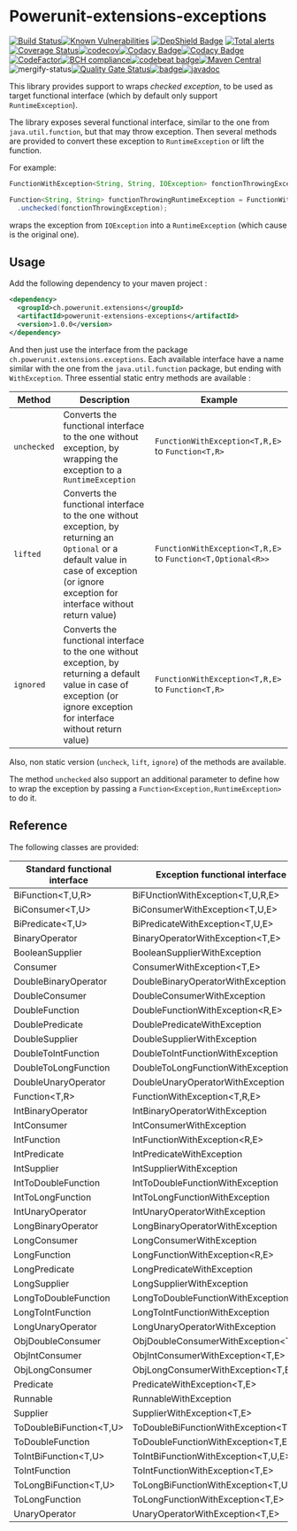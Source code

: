 # Powerunit-extensions-exceptions

[![Build Status](https://travis-ci.com/powerunit/powerunit-extensions-exceptions.svg?branch=master)](https://travis-ci.com/powerunit/powerunit-extensions-exceptions)[![Known Vulnerabilities](https://snyk.io/test/github/powerunit/powerunit-extensions-exceptions/badge.svg?targetFile=pom.xml)](https://snyk.io/test/github/powerunit/powerunit-extensions-exceptions?targetFile=pom.xml) [![DepShield Badge](https://depshield.sonatype.org/badges/powerunit/powerunit-extensions-exceptions/depshield.svg)](https://depshield.github.io) [![Total alerts](https://img.shields.io/lgtm/alerts/g/powerunit/powerunit-extensions-exceptions.svg?logo=lgtm&logoWidth=18)](https://lgtm.com/projects/g/powerunit/powerunit-extensions-exceptions/alerts/)[![Coverage Status](https://coveralls.io/repos/github/powerunit/powerunit-extensions-exceptions/badge.svg?branch=master)](https://coveralls.io/github/powerunit/powerunit-extensions-exceptions?branch=master)[![codecov](https://codecov.io/gh/powerunit/powerunit-extensions-exceptions/branch/master/graph/badge.svg)](https://codecov.io/gh/powerunit/powerunit-extensions-exceptions)[![Codacy Badge](https://api.codacy.com/project/badge/Coverage/54e6f34a650147e48b1864a420695a1c)](https://www.codacy.com/app/mathieu.boretti/powerunit-extensions-exceptions?utm_source=github.com&utm_medium=referral&utm_content=powerunit/powerunit-extensions-exceptions&utm_campaign=Badge_Coverage)[![Codacy Badge](https://api.codacy.com/project/badge/Grade/54e6f34a650147e48b1864a420695a1c)](https://www.codacy.com/app/mathieu.boretti/powerunit-extensions-exceptions?utm_source=github.com&amp;utm_medium=referral&amp;utm_content=powerunit/powerunit-extensions-exceptions&amp;utm_campaign=Badge_Grade)[![CodeFactor](https://www.codefactor.io/repository/github/powerunit/powerunit-extensions-exceptions/badge)](https://www.codefactor.io/repository/github/powerunit/powerunit-extensions-exceptions)[![BCH compliance](https://bettercodehub.com/edge/badge/powerunit/powerunit-extensions-exceptions?branch=master)](https://bettercodehub.com/results/powerunit/powerunit-extensions-exceptions)[![codebeat badge](https://codebeat.co/badges/cdebf167-fee0-46b4-b33d-c613f1586a9d)](https://codebeat.co/projects/github-com-powerunit-powerunit-extensions-exceptions-master)[![Maven Central](https://maven-badges.herokuapp.com/maven-central/ch.powerunit.extensions/powerunit-extensions-exceptions/badge.svg)](https://maven-badges.herokuapp.com/maven-central/ch.powerunit.extensions/powerunit-extensions-exceptions)![mergify-status](https://gh.mergify.io/badges/powerunit/powerunit-extensions-exceptions.png?style=cut)[![Quality Gate Status](https://sonarcloud.io/api/project_badges/measure?project=powerunit_powerunit-extensions-exceptions&metric=alert_status)](https://sonarcloud.io/dashboard?id=powerunit_powerunit-extensions-exceptions)[![badge](https://report.ci/status/powerunit/powerunit-extensions-exceptions/badge.svg?branch=master)](https://report.ci/status/powerunit/powerunit-extensions-exceptions?branch=master)[![javadoc](http://javadoc.io/badge/ch.powerunit.extensions/powerunit-extensions-exceptions.svg?color=yellow)](http://javadoc.io/doc/ch.powerunit.extensions/powerunit-extensions-exceptions)

This library provides support to wraps _checked exception_, to be used as target functional interface (which by default only support `RuntimeException`).

The library exposes several functional interface, similar to the one from `java.util.function`, but that may throw exception. Then several methods are provided to convert these exception to `RuntimeException` or lift the function.

For example:

```java
FunctionWithException<String, String, IOException> fonctionThrowingException = ...;

Function<String, String> functionThrowingRuntimeException = FunctionWithException
  .unchecked(fonctionThrowingException);
```

wraps the exception from `IOException` into a `RuntimeException` (which cause is the original one).

## Usage

Add the following dependency to your maven project :

```xml
<dependency>
  <groupId>ch.powerunit.extensions</groupId>
  <artifactId>powerunit-extensions-exceptions</artifactId>
  <version>1.0.0</version>
</dependency>
```

And then just use the interface from the package `ch.powerunit.extensions.exceptions`. Each available interface have a name similar with the one from the `java.util.function` package, but ending with `WithException`. Three essential static entry methods are available :

| Method      | Description                                                                                                                                                                                | Example                                                         |
| ----------- | ------------------------------------------------------------------------------------------------------------------------------------------------------------------------------------------ | --------------------------------------------------------------- |
| `unchecked` | Converts the functional interface to the one without exception, by wrapping the exception to a `RuntimeException`                                                                          | `FunctionWithException<T,R,E>` to `Function<T,R>`           |
| `lifted`    | Converts the functional interface to the one without exception, by returning an `Optional` or a default value in case of exception (or ignore exception for interface without return value) | `FunctionWithException<T,R,E>` to `Function<T,Optional<R>>` |
| `ignored`   | Converts the functional interface to the one without exception, by returning a default value in case of exception (or ignore exception for interface without return value)               | `FunctionWithException<T,R,E>` to `Function<T,R>`           |

Also, non static version (`uncheck`, `lift`, `ignore`) of the methods are available.

The method `unchecked` also support an additional parameter to define how to wrap the exception by passing a `Function<Exception,RuntimeException>` to do it.

## Reference

The following classes are provided:

| Standard functional interface | Exception functional interface         | Unchecked version       | Lifted version                 | Ignore version                |
| ----------------------------- | -------------------------------------- | ----------------------- | ------------------------------ | -------------- |
| BiFunction<T,U,R>             | BiFUnctionWithException<T,U,R,E>       | BiFunction<T,U,R>       | BiFunction<T,U,Optional<R>>    | BiFunction<T,U,R>      |
| BiConsumer<T,U>               | BiConsumerWithException<T,U,E>         | BiConsumer<T,U>         | BiConsumer<T,U>                | BiConsumer<T,U>        |
| BiPredicate<T,U>              | BiPredicateWithException<T,U,E>        | BiPredicate<T,U>        | BiPredicate<T,U>               | BiPredicate<T,U>       |
| BinaryOperator<T>             | BinaryOperatorWithException<T,E>       | BinaryOperator<T,U>     | BinaryFunction<T,T,Optional<T> | BinaryOperator<T>      |
| BooleanSupplier               | BooleanSupplierWithException<E>        | BooleanSupplier         | BooleanSupplier                | BooleanSupplier        |
| Consumer<T>                   | ConsumerWithException<T,E>             | Consumer<T>             | Consumer<T>                    | Consumer<T>            |
| DoubleBinaryOperator          | DoubleBinaryOperatorWithException<E>   | DoubleBinaryOperator    | DoubleBinaryOperator           | DoubleBinaryOperator   |
| DoubleConsumer                | DoubleConsumerWithException<E>         | DoubleConsumer          | DoubleConsumer                 | DoubleConsumer         |
| DoubleFunction<R>             | DoubleFunctionWithException<R,E>       | DoubleFunction<R>       | DoubleFunction<Optional<R>>    | DoubleFunction<R>      |
| DoublePredicate               | DoublePredicateWithException<E>        | DoublePredicate         | DoublePredicate                | DoublePredicate        |
| DoubleSupplier                | DoubleSupplierWithException<E>         | DoubleSupplier          | DoubleSupplier                 | DoubleSupplier         |
| DoubleToIntFunction           | DoubleToIntFunctionWithException<E>    | DoubleToIntFunction     | DoubleToIntFunction            | DoubleToIntFunction    |
| DoubleToLongFunction          | DoubleToLongFunctionWithException<E>   | DoubleToLongFunction    | DoubleToLongFunction           | DoubleToLongFunction   |
| DoubleUnaryOperator           | DoubleUnaryOperatorWithException<E>    | DoubleUnaryOperator     | DoubleUnaryOperator            | DoubleUnaryOperator    |
| Function<T,R>                 | FunctionWithException<T,R,E>           | Function<T,R>           | Function<T,Optional<R>>        | Function<T,R>          |
| IntBinaryOperator             | IntBinaryOperatorWithException<E>      | IntBinaryOperator       | IntBinaryOperator              | IntBinaryOperator      |
| IntConsumer                   | IntConsumerWithException<E>            | IntConsumer             | IntConsumer                    | IntConsumer            |
| IntFunction<R>                | IntFunctionWithException<R,E>          | IntFunction<R>          | IntFunction<Optional<R>>       | IntFunction<R>         |
| IntPredicate                  | IntPredicateWithException<E>           | IntPredicate            | IntPredicate                   | IntPredicate           |
| IntSupplier                   | IntSupplierWithException<E>            | IntSupplier             | IntSupplier                    | IntSupplier            |
| IntToDoubleFunction           | IntToDoubleFunctionWithException<E>    | IntToDoubleFunction     | IntToDoubleFunction            | IntToDoubleFunction    |
| IntToLongFunction             | IntToLongFunctionWithException<E>      | IntToLongFunction       | IntToLongFunction              | IntToLongFunction      |
| IntUnaryOperator              | IntUnaryOperatorWithException<E>       | IntUnaryOperator        | IntUnaryOperator               | IntUnaryOperator       |
| LongBinaryOperator            | LongBinaryOperatorWithException<E>     | LongBinaryOperator      | LongBinaryOperator             | LongBinaryOperator     |
| LongConsumer                  | LongConsumerWithException<E>           | LongConsumer            | LongConsumer                   | LongConsumer           |
| LongFunction<R>               | LongFunctionWithException<R,E>         | LongFunction<R>         | LongFunction<Optional<R>>      | LongFunction<R>        |
| LongPredicate                 | LongPredicateWithException<E>          | LongPredicate           | LongPredicate                  | LongPredicate          |
| LongSupplier                  | LongSupplierWithException<E>           | LongSupplier            | LongSupplier                   | LongSupplier           |
| LongToDoubleFunction          | LongToDoubleFunctionWithException<E>   | LongToDoubleFunction    | LongToDoubleFunction           | LongToDoubleFunction   |
| LongToIntFunction             | LongToIntFunctionWithException         | LongToIntFunction       | LongToIntFunction              | LongToIntFunction      |
| LongUnaryOperator             | LongUnaryOperatorWithException         | LongUnaryOperator       | LongUnaryOperator              | LongUnaryOperator      |
| ObjDoubleConsumer<T>          | ObjDoubleConsumerWithException<T,E>    | ObjDoubleConsumer<T>    | ObjDoubleConsumer<T>           | ObjDoubleConsumer<T>   |
| ObjIntConsumer<T>             | ObjIntConsumerWithException<T,E>       | ObjIntConsumer<T>       | ObjIntConsumer<T>              | ObjIntConsumer<T>      |
| ObjLongConsumer<T>            | ObjLongConsumerWithException<T,E>      | ObjLongConsumer<T>      | ObjLongConsumer<T>             | ObjLongConsumer<T>     |
| Predicate<T>                  | PredicateWithException<T,E>            | Predicate<T>            | Predicate<T>                   | Predicate<T>           |
| Runnable                      | RunnableWithException<E>               | Runnable                | Runnable                       | Runnable               |
| Supplier<T>                   | SupplierWithException<T,E>             | Supplier<T>             | Supplier<Optional<T>>          | Supplier<T>            |
| ToDoubleBiFunction<T,U>       | ToDoubleBiFunctionWithException<T,U,E> | ToDoubleBiFunction<T,U> | ToDoubleBiFunction<T,U>        | ToDoubleBiFunction<T,U>|
| ToDoubleFunction<T>           | ToDoubleFunctionWithException<T,E>     | ToDoubleFunction<T>     | ToDoubleFunction<T>            |  ToDoubleFunction<T>    |
| ToIntBiFunction<T,U>          | ToIntBiFunctionWithException<T,U,E>    | ToIntBiFunction<T,U>    | ToIntBiFunction<T,U>           | ToIntBiFunction<T,U>   |
| ToIntFunction<T>              | ToIntFunctionWithException<T,E>        | ToIntFunction<T>        | ToIntFunction<T>               | ToIntFunction<T>       |
| ToLongBiFunction<T,U>         | ToLongBiFunctionWithException<T,U,E>   | ToLongBiFunction<T,U>   | ToLongBiFunction<T,U>          | ToLongBiFunction<T,U>  |
| ToLongFunction<T>             | ToLongFunctionWithException<T,E>       | ToLongFunction<T>       | ToLongFunction<T>              | ToLongFunction<T>      |
| UnaryOperator<T>              | UnaryOperatorWithException<T,E>        | UnaryOperator<T>        | Function<T,Optional<T>>        | UnaryOperator<T>       |
